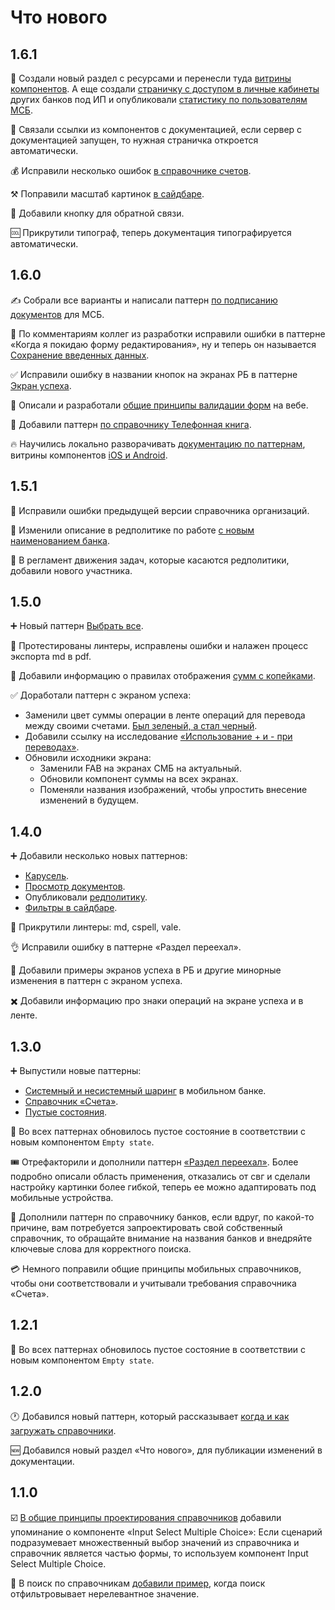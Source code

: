 # Что нового

## 1.6.1

🍰 Создали новый раздел с ресурсами и перенесли туда [витрины компонентов](/resources/showcases). А еще создали [страничку с доступом в личные кабинеты](/resources/pass) других банков под ИП и опубликовали [статистику по пользователям МСБ](/resources/statistics).

🔗 Связали ссылки из компонентов с документацией, если сервер с документацией запущен, то нужная страничка откроется автоматически.

💰 Исправили несколько ошибок [в справочнике счетов](/patterns/classified/bill).

⚒️ Поправили масштаб картинок [в сайдбаре](/patterns/sidebar-filters).

💬 Добавили кнопку для обратной связи.

🆒 Прикрутили типограф, теперь документация типографируется автоматически.

## 1.6.0

✍ Собрали все варианты и написали паттерн [по подписанию документов](/patterns/signing) для МСБ.

💾 По комментариям коллег из разработки исправили ошибки в паттерне «Когда я покидаю форму редактирования», ну и теперь он называется [Сохранение введенных данных](/patterns/saving-data).

✅ Исправили ошибку в названии кнопок на экранах РБ в паттерне [Экран успеха](/patterns/result).

🚫 Описали и разработали [общие принципы валидации форм](/patterns/validation) на вебе.

📱 Добавили паттерн [по справочнику Телефонная книга](/patterns/classified/phone).

🔥 Научились локально разворачивать [документацию по паттернам](/about/deploy), витрины компонентов [iOS и Android](/resources/showcases/).

## 1.5.1

🐞 Исправили ошибки предыдущей версии справочника организаций.

📃 Изменили описание в редполитике по работе [с новым наименованием банка](/rdpk#банк-с-маленькой-буквы).

🤸 В регламент движения задач, которые касаются редполитики, добавили нового участника.

## 1.5.0

➕ Новый паттерн [Выбрать все](/patterns/select-all/).

🌻 Протестированы линтеры, исправлены ошибки и налажен процесс экспорта md в pdf.

🔢 Добавили информацию о правилах отображения [сумм с копейками](/rdpk#суммы-с-копейками).

✅ Доработали паттерн с экраном успеха:

- Заменили цвет суммы операции в ленте операций для перевода между своими счетами. [Был зеленый, а стал черный](/patterns/result/#платежная-страница).
- Добавили ссылку на исследование [«Использование + и - при переводах»](/patterns/result/#ссылки).
- Обновили исходники экрана:
  - Заменили FAB на экранах СМБ на актуальный.
  - Обновили компонент суммы на всех экранах.
  - Поменяли названия изображений, чтобы упростить внесение изменений в будущем.

## 1.4.0

➕ Добавили несколько новых паттернов:

- [Карусель](/patterns/carousel/).
- [Просмотр документов](/patterns/documents/).
- Опубликовали [редполитику](/rdpk).
- [Фильтры в сайдбаре](/patterns/sidebar-filters/).

🚓 Прикрутили линтеры: md, cspell, vale.

👌 Исправили ошибку в паттерне «Раздел переехал».

🕺 Добавили примеры экранов успеха в РБ и другие минорные изменения в паттерн с экраном успеха.

✖️ Добавили информацию про знаки операций на экране успеха и в ленте.

## 1.3.0

➕ Выпустили новые паттерны:

- [Системный и несистемный шаринг](/patterns/sharescreen/) в мобильном банке.
- [Справочник «Счета»](/patterns/classified/bill/).
- [Пустые состояния](/patterns/empty-state/).

🫙 Во всех паттернах обновилось пустое состояние в соответствии с новым компонентом `Empty state`.

🎟️ Отрефакторили и дополнили паттерн [«Раздел переехал»](/patterns/section-moved/). Более подробно описали область применения, отказались от свг и сделали настройку картинки более гибкой, теперь ее можно адаптировать под мобильные устройства.

🏦 Дополнили паттерн по справочнику банков, если вдруг, по какой-то причине, вам потребуется запроектировать свой собственный справочник, то обращайте внимание на названия банков и внедряйте ключевые слова для корректного поиска.

💳 Немного поправили общие принципы мобильных справочников, чтобы они соответствовали и учитывали требования справочника «Счета».

## 1.2.1

📁 Во всех паттернах обновилось пустое состояние в соответствии с новым компонентом `Empty state`.

## 1.2.0

🕐 Добавился новый паттерн, который рассказывает [когда и как загружать справочники](/patterns/classified/when-to-upload/).

🆕 Добавился новый раздел «Что нового», для публикации изменений в документации.

## 1.1.0

☑️ [В общие принципы проектирования справочников](/patterns/classified/) добавили упоминание о компоненте «Input Select Multiple Choice»: Если сценарий подразумевает множественный выбор значений из справочника и справочник является частью формы, то используем компонент Input Select Multiple Choice.

🔎 В поиск по справочникам [добавили пример](/patterns/classified/search/), когда поиск отфильтровывает нерелевантное значение.
